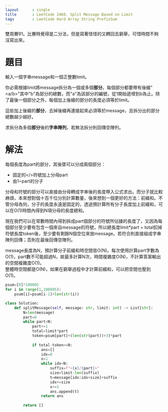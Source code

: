 ```yaml
--- 
layout      : single
title       : LeetCode 2468. Split Message Based on Limit
tags        : LeetCode Hard Array String PrefixSum
---
```

雙周賽91。比賽時覺得是二分法，但是寫著怪怪的又轉回去窮舉，可惜時間不夠沒寫出來。  

# 題目
輸入一個字串message和一個正整數limit。  

你必需根據limit將message拆分為一個或多個**部分**。每個部分都要帶有後綴"<a/b>"其中"b"為部分的總數，而"a"為該部分的編號，從1開始遞增到b為止。除了最後一個部分之外，每個加上後綴的部分的長度必須等於limit。  

這些加上後綴的**部分**，去掉後綴再連接起來必須等於message，且拆分出的部分總數越少越好。  

求拆分為多個**部分**後的**字串陣列**，若無法拆分則回傳空陣列。  

# 解法
每個長度為part的部分，其後墜可以分成兩個部分：  
- 固定的</>符號加上分母part  
- 由1\~part的分子  

分母和符號的部分可以直接由分母轉成字串後的長度帶入公式求出。而分子就比較麻煩，本來想對個十百千位分別計算數量，後來想到一個更好的方法：前綴和。不管分母為何，分子的長度永遠是固定的，透過預計算所有分子長度加上前綴和，可以在O(1)時間內得到N項分母的長度總和。  

現在我們可以在常數時間內得到拆成part個部分的符號所佔據的長度了，又因為每個部分至少要有包含一個來自message的符號，所以總長度limit\*part = total扣掉符號長度token後，至少要有剩餘N個空位來放message。若符合則直接組成字串陣列回傳；否則在最後回傳空陣列。  

message長度為N，預計算分子前綴和時空間皆O(N)。每次使用計算part字數為O(1)，part數不可能超過N，故最多計算N次，時間複雜度O(N)，不計算答案輸出的空間複雜度O(1)。  
整體時空間都是O(N)，如果在窮舉過程中才計算前綴和，可以把空間也壓到O(1)。  

```python
psum=[0]*100005
for i in range(1,100005):
    psum[i]=psum[i-1]+len(str(i))

class Solution:
    def splitMessage(self, message: str, limit: int) -> List[str]:
        N=len(message)
        part=0
        while part<N:
            part+=1
            total=limit*part
            token=psum[part]+(len(str(part))+3)*part
            
            if total-token>=N:
                ans=[]
                idx=0
                x=1
                while idx<N:
                    suffix=f"<{x}/{part}>"
                    size=limit-len(suffix)
                    t=message[idx:idx+size]+suffix
                    idx+=size
                    x+=1
                    ans.append(t)
                return ans
        
        return []
```
